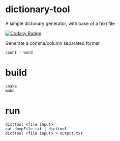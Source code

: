 # dictionary-tool
A simple dictonary generator, with base of a text file

[![Codacy Badge](https://api.codacy.com/project/badge/Grade/3c20bad7754c4e77b8f8aca44535e949)](https://www.codacy.com/app/0um/dictionary-tool?utm_source=github.com&amp;utm_medium=referral&amp;utm_content=0unit/dictionary-tool&amp;utm_campaign=Badge_Grade)

Generate a comma/column separated format
```
count : word 
```

# build
``` 
cmake
make
``` 

# run
``` 
dicttool <file input>
cat dumpFile.txt | dicttool
dicttool <file input> > output.txt
``` 


